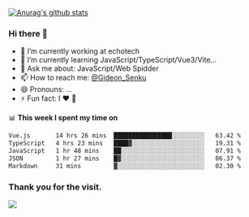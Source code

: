 [![Anurag's github stats](https://github-readme-stats.vercel.app/api?username=gideonsenku)](https://github.com/anuraghazra/github-readme-stats)
### Hi there 👋
- 🔭 I’m currently working at echotech
- 🌱 I’m currently learning JavaScript/TypeScript/Vue3/Vite...
- 💬 Ask me about: JavaScript/Web Spidder 
- 📫 How to reach me: [@Gideon_Senku](https://t.me/Gideon_Senku)
- 😄 Pronouns: ...
- ⚡ Fun fact: I ❤️ 🎵

📊 **This week I spent my time on**
<!--START_SECTION:waka-->

```txt
Vue.js       14 hrs 26 mins  ████████████████░░░░░░░░░   63.42 %
TypeScript   4 hrs 23 mins   ████▓░░░░░░░░░░░░░░░░░░░░   19.31 %
JavaScript   1 hr 48 mins    ██░░░░░░░░░░░░░░░░░░░░░░░   07.91 %
JSON         1 hr 27 mins    █▓░░░░░░░░░░░░░░░░░░░░░░░   06.37 %
Markdown     31 mins         ▓░░░░░░░░░░░░░░░░░░░░░░░░   02.30 %
```

<!--END_SECTION:waka-->


### Thank you for the visit.
![](http://profile-counter.glitch.me/gideonsenku/count.svg)
<!--
**GideonSenku/GideonSenku** is a ✨ _special_ ✨ repository because its `README.md` (this file) appears on your GitHub profile.

Here are some ideas to get you started:

- 🔭 I’m currently working on ...
- 🌱 I’m currently learning ...
- 👯 I’m looking to collaborate on ...
- 🤔 I’m looking for help with ...
- 💬 Ask me about ...
- 📫 How to reach me: ...
- 😄 Pronouns: ...
- ⚡ Fun fact: ...
-->
